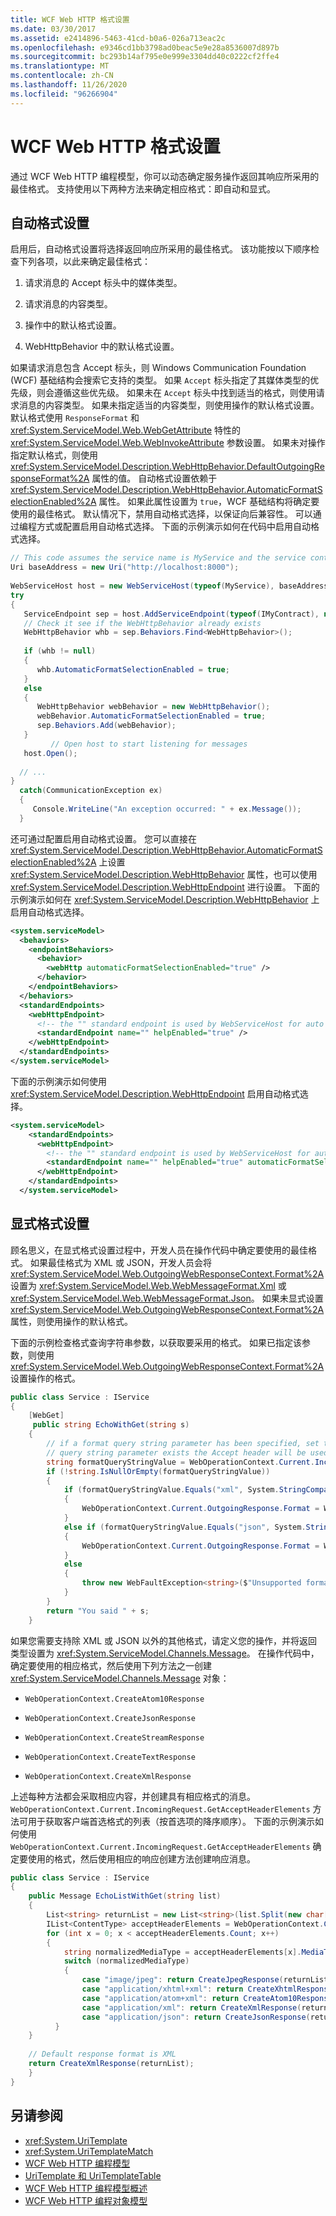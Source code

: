 ```yaml
---
title: WCF Web HTTP 格式设置
ms.date: 03/30/2017
ms.assetid: e2414896-5463-41cd-b0a6-026a713eac2c
ms.openlocfilehash: e9346cd1bb3798ad0beac5e9e28a8536007d897b
ms.sourcegitcommit: bc293b14af795e0e999e3304dd40c0222cf2ffe4
ms.translationtype: MT
ms.contentlocale: zh-CN
ms.lasthandoff: 11/26/2020
ms.locfileid: "96266904"
---
```

# <a name="wcf-web-http-formatting"></a>WCF Web HTTP 格式设置

通过 WCF Web HTTP 编程模型，你可以动态确定服务操作返回其响应所采用的最佳格式。 支持使用以下两种方法来确定相应格式：即自动和显式。  
  
## <a name="automatic-formatting"></a>自动格式设置  

 启用后，自动格式设置将选择返回响应所采用的最佳格式。 该功能按以下顺序检查下列各项，以此来确定最佳格式：  
  
1. 请求消息的 Accept 标头中的媒体类型。  
  
2. 请求消息的内容类型。  
  
3. 操作中的默认格式设置。  
  
4. WebHttpBehavior 中的默认格式设置。  
  
 如果请求消息包含 Accept 标头，则 Windows Communication Foundation (WCF) 基础结构会搜索它支持的类型。 如果 `Accept` 标头指定了其媒体类型的优先级，则会遵循这些优先级。 如果未在 `Accept` 标头中找到适当的格式，则使用请求消息的内容类型。 如果未指定适当的内容类型，则使用操作的默认格式设置。 默认格式使用 `ResponseFormat` 和 <xref:System.ServiceModel.Web.WebGetAttribute> 特性的 <xref:System.ServiceModel.Web.WebInvokeAttribute> 参数设置。 如果未对操作指定默认格式，则使用 <xref:System.ServiceModel.Description.WebHttpBehavior.DefaultOutgoingResponseFormat%2A> 属性的值。 自动格式设置依赖于 <xref:System.ServiceModel.Description.WebHttpBehavior.AutomaticFormatSelectionEnabled%2A> 属性。 如果此属性设置为 `true`，WCF 基础结构将确定要使用的最佳格式。 默认情况下，禁用自动格式选择，以保证向后兼容性。 可以通过编程方式或配置启用自动格式选择。 下面的示例演示如何在代码中启用自动格式选择。  
  
```csharp
// This code assumes the service name is MyService and the service contract is IMyContract
Uri baseAddress = new Uri("http://localhost:8000");  
  
WebServiceHost host = new WebServiceHost(typeof(MyService), baseAddress)  
try  
{  
   ServiceEndpoint sep = host.AddServiceEndpoint(typeof(IMyContract), new WebHttpBinding(), "");  
   // Check it see if the WebHttpBehavior already exists  
   WebHttpBehavior whb = sep.Behaviors.Find<WebHttpBehavior>();  
  
   if (whb != null)  
   {  
      whb.AutomaticFormatSelectionEnabled = true;  
   }  
   else  
   {  
      WebHttpBehavior webBehavior = new WebHttpBehavior();  
      webBehavior.AutomaticFormatSelectionEnabled = true;  
      sep.Behaviors.Add(webBehavior);  
   }  
         // Open host to start listening for messages  
   host.Open();
  
  // ...  
}  
  catch(CommunicationException ex)  
  {  
     Console.WriteLine("An exception occurred: " + ex.Message());  
  }  
```  
  
 还可通过配置启用自动格式设置。 您可以直接在 <xref:System.ServiceModel.Description.WebHttpBehavior.AutomaticFormatSelectionEnabled%2A> 上设置 <xref:System.ServiceModel.Description.WebHttpBehavior> 属性，也可以使用 <xref:System.ServiceModel.Description.WebHttpEndpoint> 进行设置。 下面的示例演示如何在 <xref:System.ServiceModel.Description.WebHttpBehavior> 上启用自动格式选择。  
  
```xml  
<system.serviceModel>  
  <behaviors>  
    <endpointBehaviors>  
      <behavior>  
        <webHttp automaticFormatSelectionEnabled="true" />  
      </behavior>  
    </endpointBehaviors>  
  </behaviors>  
  <standardEndpoints>  
    <webHttpEndpoint>  
      <!-- the "" standard endpoint is used by WebServiceHost for auto creating a web endpoint. -->  
      <standardEndpoint name="" helpEnabled="true" />  
    </webHttpEndpoint>  
  </standardEndpoints>  
</system.serviceModel>  
```  
  
 下面的示例演示如何使用 <xref:System.ServiceModel.Description.WebHttpEndpoint> 启用自动格式选择。  
  
```xml  
<system.serviceModel>  
    <standardEndpoints>  
      <webHttpEndpoint>  
        <!-- the "" standard endpoint is used by WebServiceHost for auto creating a web endpoint. -->  
        <standardEndpoint name="" helpEnabled="true" automaticFormatSelectionEnabled="true"  />  
      </webHttpEndpoint>  
    </standardEndpoints>  
  </system.serviceModel>  
```  
  
## <a name="explicit-formatting"></a>显式格式设置  

 顾名思义，在显式格式设置过程中，开发人员在操作代码中确定要使用的最佳格式。 如果最佳格式为 XML 或 JSON，开发人员会将 <xref:System.ServiceModel.Web.OutgoingWebResponseContext.Format%2A> 设置为 <xref:System.ServiceModel.Web.WebMessageFormat.Xml> 或 <xref:System.ServiceModel.Web.WebMessageFormat.Json>。 如果未显式设置 <xref:System.ServiceModel.Web.OutgoingWebResponseContext.Format%2A> 属性，则使用操作的默认格式。  
  
 下面的示例检查格式查询字符串参数，以获取要采用的格式。 如果已指定该参数，则使用 <xref:System.ServiceModel.Web.OutgoingWebResponseContext.Format%2A> 设置操作的格式。  
  
```csharp
public class Service : IService  
{  
    [WebGet]  
     public string EchoWithGet(string s)  
    {  
        // if a format query string parameter has been specified, set the response format to that. If no such
        // query string parameter exists the Accept header will be used
        string formatQueryStringValue = WebOperationContext.Current.IncomingRequest.UriTemplateMatch.QueryParameters["format"];  
        if (!string.IsNullOrEmpty(formatQueryStringValue))  
        {  
            if (formatQueryStringValue.Equals("xml", System.StringComparison.OrdinalIgnoreCase))  
            {
                WebOperationContext.Current.OutgoingResponse.Format = WebMessageFormat.Xml;
            }
            else if (formatQueryStringValue.Equals("json", System.StringComparison.OrdinalIgnoreCase))  
            {  
                WebOperationContext.Current.OutgoingResponse.Format = WebMessageFormat.Json;  
            }  
            else  
            {  
                throw new WebFaultException<string>($"Unsupported format '{formatQueryStringValue}'",   HttpStatusCode.BadRequest);
            }  
        }  
        return "You said " + s;  
    }  
```  
  
 如果您需要支持除 XML 或 JSON 以外的其他格式，请定义您的操作，并将返回类型设置为 <xref:System.ServiceModel.Channels.Message>。 在操作代码中，确定要使用的相应格式，然后使用下列方法之一创建 <xref:System.ServiceModel.Channels.Message> 对象：  
  
- `WebOperationContext.CreateAtom10Response`  
  
- `WebOperationContext.CreateJsonResponse`  
  
- `WebOperationContext.CreateStreamResponse`  
  
- `WebOperationContext.CreateTextResponse`  
  
- `WebOperationContext.CreateXmlResponse`  
  
 上述每种方法都会采取相应内容，并创建具有相应格式的消息。 `WebOperationContext.Current.IncomingRequest.GetAcceptHeaderElements` 方法可用于获取客户端首选格式的列表（按首选项的降序顺序）。 下面的示例演示如何使用 `WebOperationContext.Current.IncomingRequest.GetAcceptHeaderElements` 确定要使用的格式，然后使用相应的响应创建方法创建响应消息。  
  
```csharp
public class Service : IService  
{  
    public Message EchoListWithGet(string list)  
    {  
        List<string> returnList = new List<string>(list.Split(new char[] { ',' }, StringSplitOptions.RemoveEmptyEntries));  
        IList<ContentType> acceptHeaderElements = WebOperationContext.Current.IncomingRequest.GetAcceptHeaderElements();  
        for (int x = 0; x < acceptHeaderElements.Count; x++)  
        {  
            string normalizedMediaType = acceptHeaderElements[x].MediaType.ToLowerInvariant();  
            switch (normalizedMediaType)  
            {  
                case "image/jpeg": return CreateJpegResponse(returnList);  
                case "application/xhtml+xml": return CreateXhtmlResponse(returnList);  
                case "application/atom+xml": return CreateAtom10Response(returnList);  
                case "application/xml": return CreateXmlResponse(returnList);  
                case "application/json": return CreateJsonResponse(returnList);  
          }  
    }  
  
    // Default response format is XML  
    return CreateXmlResponse(returnList);  
    }  
}  
```  
  
## <a name="see-also"></a>另请参阅

- <xref:System.UriTemplate>
- <xref:System.UriTemplateMatch>
- [WCF Web HTTP 编程模型](wcf-web-http-programming-model.md)
- [UriTemplate 和 UriTemplateTable](uritemplate-and-uritemplatetable.md)
- [WCF Web HTTP 编程模型概述](wcf-web-http-programming-model-overview.md)
- [WCF Web HTTP 编程对象模型](wcf-web-http-programming-object-model.md)
